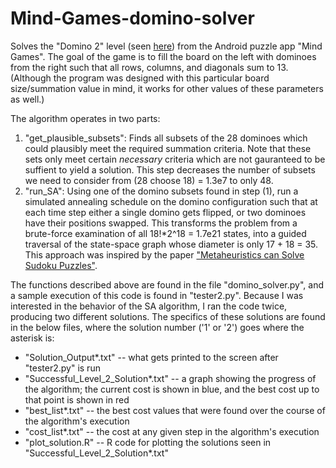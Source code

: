 Mind-Games-domino-solver
========================

Solves the "Domino 2" level (seen [here](http://youtu.be/azF2lZjlScw)) from the Android puzzle app "Mind Games". The goal of the game is to fill the board on the left with dominoes from the right such that all rows, columns, and diagonals sum to 13. (Although the program was designed with this particular board size/summation value in mind, it works for other values of these parameters as well.)

The algorithm operates in two parts:

1. "get_plausible_subsets": Finds all subsets of the 28 dominoes which could plausibly meet the required summation criteria. Note that these sets only meet certain *necessary* criteria which are not gauranteed to be suffient to yield a solution. This step decreases the number of subsets we need to consider from (28 choose 18) = 1.3e7 to only 48.
2. "run_SA": Using one of the domino subsets found in step (1), run a simulated annealing schedule on the domino configuration such that at each time step either a single domino gets flipped, or two dominoes have their positions swapped. This transforms the problem from a brute-force examination of all 18!*2^18 = 1.7e21 states, into a guided traversal of the state-space graph whose diameter is only 17 + 18 = 35. This approach was inspired by the paper ["Metaheuristics can Solve Sudoku Puzzles"](http://www.inf.utfsm.cl/~mcriff/Tesistas/Games/sudoku.pdf).

The functions described above are found in the file "domino_solver.py", and a sample execution of this code is found in "tester2.py". Because I was interested in the behavior of the SA algorithm, I ran the code twice, producing two different solutions. The specifics of these solutions are found in the below files, where the solution number ('1' or '2') goes where the asterisk is:
- "Solution_Output*.txt" -- what gets printed to the screen after "tester2.py" is run
- "Successful_Level_2_Solution*.txt" -- a graph showing the progress of the algorithm; the current cost is shown in blue, and the best cost up to that point is shown in red
- "best_list*.txt" -- the best cost values that were found over the course of the algorithm's execution
- "cost_list*.txt" -- the cost at any given step in the algorithm's execution
- "plot_solution.R" -- R code for plotting the solutions seen in "Successful_Level_2_Solution*.txt"
